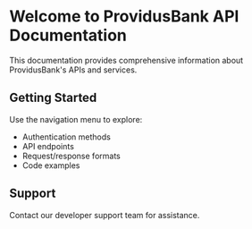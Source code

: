 # Welcome to ProvidusBank API Documentation

This documentation provides comprehensive information about ProvidusBank's APIs and services.

## Getting Started

Use the navigation menu to explore:
- Authentication methods
- API endpoints
- Request/response formats
- Code examples

## Support

Contact our developer support team for assistance.
